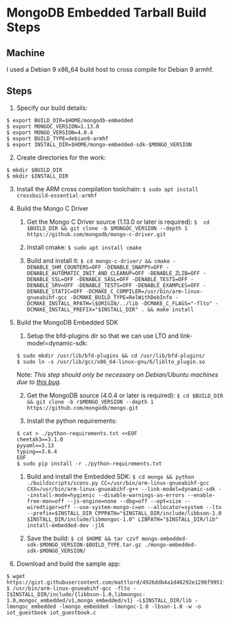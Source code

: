 # MongoDB Embedded Tarball Build Steps

## Machine
I used a Debian 9 x86_64 build host to cross compile for Debian 9 armhf.

## Steps

1. Specify our build details:
```
$ export BUILD_DIR=$HOME/mongodb-embedded
$ export MONGOC_VERSION=1.13.0
$ export MONGO_VERSION=4.0.4
$ export BUILD_TYPE=debian9-armhf
$ export INSTALL_DIR=$HOME/mongo-embedded-sdk-$MONGO_VERSION
``` 

2. Create directories for the work:
```
$ mkdir $BUILD_DIR
$ mkdir $INSTALL_DIR
```

3. Install the ARM cross compilation toolchain:
``` $ sudo apt install crossbuild-essential-armhf ```

4. Build the Mongo C Driver

    1. Get the Mongo C Driver source (1.13.0 or later is required):
    ``` $  cd $BUILD_DIR && git clone -b $MONGOC_VERSION --depth 1 https://github.com/mongodb/mongo-c-driver.git ```

    1. Install cmake: `$ sudo apt install cmake`

    1. Build and install it: 
    ``` $ cd mongo-c-driver/ && cmake -DENABLE_SHM_COUNTERS=OFF -DENABLE_SNAPPY=OFF -DENABLE_AUTOMATIC_INIT_AND_CLEANUP=OFF -DENABLE_ZLIB=OFF -DENABLE_SSL=OFF -DENABLE_SASL=OFF -DENABLE_TESTS=OFF -DENABLE_SRV=OFF -DENABLE_TESTS=OFF -DENABLE_EXAMPLES=OFF -DENABLE_STATIC=OFF -DCMAKE_C_COMPILER=/usr/bin/arm-linux-gnueabihf-gcc -DCMAKE_BUILD_TYPE=RelWithDebInfo -DCMAKE_INSTALL_RPATH=\$ORIGIN/../lib -DCMAKE_C_FLAGS="-flto" -DCMAKE_INSTALL_PREFIX="$INSTALL_DIR" . && make install ```

1. Build the MongoDB Embedded SDK

    1. Setup the bfd-plugins dir so that we can use LTO and link-model=dynamic-sdk:
    ```
    $ sudo mkdir /usr/lib/bfd-plugins && cd /usr/lib/bfd-plugins/
    $ sudo ln -s /usr/lib/gcc/x86_64-linux-gnu/6/liblto_plugin.so
    ```
      Note: *This step should only be necessary on Debian/Ubuntu machines due to [this bug](https://bugs.debian.org/cgi-bin/bugreport.cgi?bug=865690).*

    2. Get the MongoDB source (4.0.4 or later is required):
    ``` $ cd $BUILD_DIR && git clone -b r$MONGO_VERSION --depth 1 https://github.com/mongodb/mongo.git ``` 

    1. Install the python requirements:
    ```
    $ cat > ./python-requirements.txt <<EOF
    cheetah3==3.1.0
    pyyaml==3.13
    typing==3.6.4
    EOF
    $ sudo pip install -r ./python-requirements.txt
    ```
    
    1. Build and install the Embedded SDK:
    ``` $ cd mongo && python ./buildscripts/scons.py CC=/usr/bin/arm-linux-gnueabihf-gcc CXX=/usr/bin/arm-linux-gnueabihf-g++ --link-model=dynamic-sdk --install-mode=hygienic --disable-warnings-as-errors --enable-free-mon=off --js-engine=none --dbg=off --opt=size --wiredtiger=off --use-system-mongo-c=on --allocator=system --lto --prefix=$INSTALL_DIR CPPPATH="$INSTALL_DIR/include/libbson-1.0 $INSTALL_DIR/include/libmongoc-1.0" LIBPATH="$INSTALL_DIR/lib" install-embedded-dev -j16 ```

    1. Save the build:
    ``` $ cd $HOME && tar czvf mongo-embedded-sdk-$MONGO_VERSION-$BUILD_TYPE.tar.gz ./mongo-embedded-sdk-$MONGO_VERSION/ ```

1. Download and build the sample app:
```
$ wget https://gist.githubusercontent.com/mattlord/4926ddb4a1d46292e1296f9951f7ca17/raw/5901c318a0aa55f7c9c731b69ebdfa4ac1ca6e41/iot_guestbook.c
$ /usr/bin/arm-linux-gnueabihf-gcc -flto -I$INSTALL_DIR/include/{libbson-1.0,libmongoc-1.0,mongoc_embedded/v1,mongo_embedded/v1} -L$INSTALL_DIR/lib -lmongoc_embedded -lmongo_embedded -lmongoc-1.0 -lbson-1.0 -w -o iot_guestbook iot_guestbook.c
```
